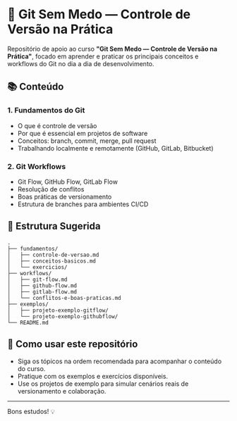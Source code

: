 # 🧠 Git Sem Medo — Controle de Versão na Prática

Repositório de apoio ao curso **"Git Sem Medo — Controle de Versão na Prática"**, focado em aprender e praticar os principais conceitos e workflows do Git no dia a dia de desenvolvimento.

## 📚 Conteúdo

### 1. Fundamentos do Git
- O que é controle de versão
- Por que é essencial em projetos de software
- Conceitos: branch, commit, merge, pull request
- Trabalhando localmente e remotamente (GitHub, GitLab, Bitbucket)

### 2. Git Workflows
- Git Flow, GitHub Flow, GitLab Flow
- Resolução de conflitos
- Boas práticas de versionamento
- Estrutura de branches para ambientes CI/CD

## 📂 Estrutura Sugerida

```
.
├── fundamentos/
│   ├── controle-de-versao.md
│   ├── conceitos-basicos.md
│   └── exercicios/
├── workflows/
│   ├── git-flow.md
│   ├── github-flow.md
│   ├── gitlab-flow.md
│   └── conflitos-e-boas-praticas.md
├── exemplos/
│   ├── projeto-exemplo-gitflow/
│   └── projeto-exemplo-githubflow/
└── README.md
```

## 🚀 Como usar este repositório

- Siga os tópicos na ordem recomendada para acompanhar o conteúdo do curso.
- Pratique com os exemplos e exercícios disponíveis.
- Use os projetos de exemplo para simular cenários reais de versionamento e colaboração.

---

Bons estudos! 💡
